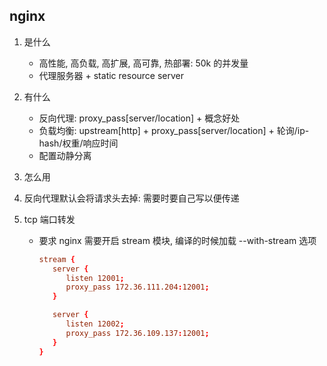 ## nginx

1. 是什么
   - 高性能, 高负载, 高扩展, 高可靠, 热部署: 50k 的并发量
   - 代理服务器 + static resource server
2. 有什么
   - 反向代理: proxy_pass[server/location] + 概念好处
   - 负载均衡: upstream[http] + proxy_pass[server/location] + 轮询/ip-hash/权重/响应时间
   - 配置动静分离
3. 怎么用
4. 反向代理默认会将请求头去掉: 需要时要自己写以便传递
5. tcp 端口转发

   - 要求 nginx 需要开启 stream 模块, 编译的时候加载 --with-stream 选项

     ```conf
     stream {
        server {
           listen 12001;
           proxy_pass 172.36.111.204:12001;
        }

        server {
           listen 12002;
           proxy_pass 172.36.109.137:12001;
        }
     }
     ```
